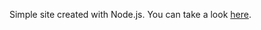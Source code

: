 Simple site created with Node.js.
You can take a look [here](https://first-node-app.joankii.repl.co).